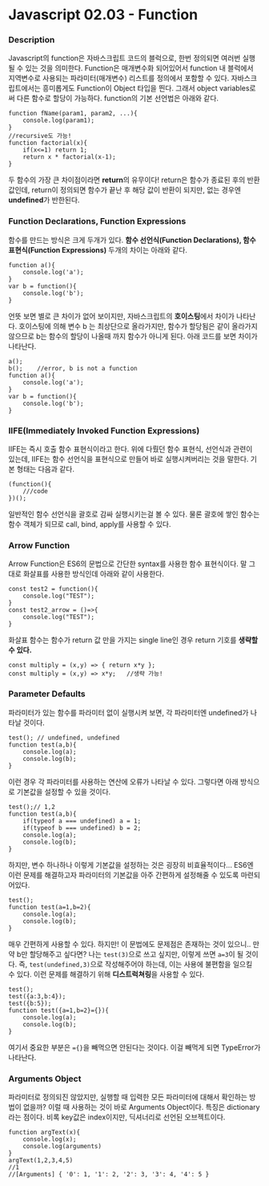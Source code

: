 # Javascript 02.03 - Function
### Description
Javascript의 function은 자바스크립트 코드의 블럭으로, 한번 정의되면 여러번 실행될 수 있는 것을 의미한다. Function은 매개변수화 되어있어서 function 내 블럭에서 지역변수로 사용되는 파라미터(매개변수) 리스트를 정의에서 포함할 수 있다.
자바스크립트에서는 흥미롭게도 Function이 Object 타입을 띈다. 그래서 object variables로써 다른 함수로 할당이 가능하다.  function의 기본 선언법은 아래와 같다.
```
function fName(param1, param2, ...){
	console.log(param1);
}
//recursive도 가능!
function factorial(x){
	if(x<=1) return 1;
	return x * factorial(x-1);
}
```
두 함수의 가장 큰 차이점이라면 **return**의 유무이다! return은 함수가 종료된 후의 반환값인데, return이 정의되면 함수가 끝난 후 해당 값이 반환이 되지만, 없는 경우엔 **undefined**가 반한된다.

### Function Declarations, Function Expressions
함수를 만드는 방식은 크게 두개가 있다. **함수 선언식(Function Declarations), 함수 표현식(Function Expressions)** 두개의 차이는 아래와 같다.
```
function a(){
	console.log('a');
}
var b = function(){
	console.log('b');
}
```
언뜻 보면 별로 큰 차이가 없어 보이지만, 자바스크립트의 **호이스팅**에서 차이가 나타난다.  호이스팅에 의해 변수 b 는 최상단으로 올라가지만, 함수가 할당됨은 같이 올라가지 않으므로  b는 함수의 할당이 나올때 까지 함수가 아니게 된다. 아래 코드를 보면 차이가 나타난다.
```
a();
b();	//error, b is not a function
function a(){
	console.log('a');
}
var b = function(){
	console.log('b');
}
```

### IIFE(Immediately Invoked Function Expressions)
IIFE는 즉시 호출 함수 표현식이라고 한다. 위에 다뤘던 함수 표현식, 선언식과 관련이 있는데, IIFE는 함수 선언식을 표현식으로 만들어 바로 실행시켜버리는 것을 말한다. 기본 형태는 다음과 같다.
```
(function(){
	///code
})();
```
일반적인 함수 선언식을 괄호로 감싸 실행시키는걸 볼 수 있다. 물론 괄호에 쌓인 함수는 함수 객체가 되므로 call, bind, apply를 사용할 수 있다.    

### Arrow Function
Arrow Function은 ES6의 문법으로 간단한 syntax를 사용한 함수 표현식이다. 말 그대로 화살표를 사용한 방식인데 아래와 같이 사용한다.
```
const test2 = function(){
    console.log("TEST");
}
const test2_arrow = ()=>{
    console.log("TEST");
}
```
화살표 함수는 함수가 return 값 만을 가지는 single line인 경우 return 기호를 **생략할 수 있다.**
```
const multiply = (x,y) => { return x*y };
const multiply = (x,y) => x*y;   //생략 가능!
```

### Parameter Defaults
파라미터가 있는 함수를 파라미터 없이 실행시켜 보면, 각 파라미터엔 undefined가 나타날 것이다.
```
test(); // undefined, undefined
function test(a,b){
	console.log(a);
	console.log(b);	
}
```
이런 경우 각 파라미터를 사용하는 연산에 오류가 나타날 수 있다. 그렇다면 아래 방식으로 기본값을 설정할 수 있을 것이다.
```
test();// 1,2
function test(a,b){
	if(typeof a === undefined) a = 1;
	if(typeof b === undefined) b = 2;
	console.log(a);
	console.log(b);
}
```
하지만, 변수 하나하나 이렇게 기본값을 설정하는 것은 굉장히 비효율적이다... ES6엔 이런 문제를 해결하고자 파라미터의 기본값을 아주 간편하게 설정해줄 수 있도록 마련되어있다.
```
test();
function test(a=1,b=2){
	console.log(a);
	console.log(b);
}
```
매우 간편하게 사용할 수 있다. 하지만! 이 문법에도 문제점은 존재하는 것이 있으니.. 만약 b만 할당해주고 싶다면? 나는 `test(3)`으로 쓰고 싶지만, 이렇게 쓰면 `a=3`이 될 것이다. 즉, `test(undefined,3)`으로 작성해주어야 하는데, 이는 사용에 불편함을 일으킬 수 있다. 이런 문제를 해결하기 위해 **디스트럭쳐링**을 사용할 수 있다.
```
test();
test({a:3,b:4});
test({b:5});
function test({a=1,b=2}={}){
	console.log(a);
	console.log(b);
}
```
여기서 중요한 부분은 `={}`을 빼먹으면 안된다는 것이다. 이걸 빼먹게 되면 TypeError가 나타난다.

### Arguments Object
파라미터로 정의되진 않았지만, 실행할 때 입력한 모든 파라미터에 대해서 확인하는 방법이 없을까? 이럴 때 사용하는 것이 바로 Arguments Object이다. 특징은 dictionary라는 점이다. 비록 key값은 index이지만, 딕셔너리로 선언된 오브젝트이다.
```
function argText(x){
    console.log(x);
    console.log(arguments)
}
argText(1,2,3,4,5)
//1
//[Arguments] { '0': 1, '1': 2, '2': 3, '3': 4, '4': 5 }
```